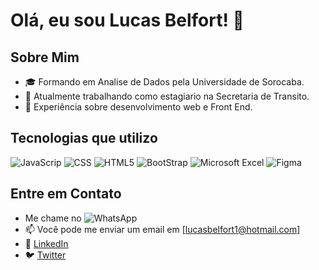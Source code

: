 # Olá, eu sou Lucas Belfort! 👋

## Sobre Mim
- 🎓 Formando em Analise de Dados pela Universidade de Sorocaba.
- 💼 Atualmente trabalhando como estagiario na Secretaria de Transito.
- 🌱 Experiência sobre desenvolvimento web e Front End.

## Tecnologias que utilizo
![JavaScrip](https://img.shields.io/badge/-JavaScript-black?style=flat-square&logo=javascript)
![CSS](https://img.shields.io/badge/CSS3-1572B6?style=for-the-badge&logo=css3&logoColor=white)
![HTML5](https://img.shields.io/badge/HTML5-E34F26?style=for-the-badge&logo=html5&logoColor=white)
![BootStrap](https://img.shields.io/badge/Bootstrap-563D7C?style=for-the-badge&logo=bootstrap&logoColor=white)
![Microsoft Excel](https://img.shields.io/badge/Microsoft_Excel-217346?style=for-the-badge&logo=microsoft-excel&logoColor=white)
![Figma](https://img.shields.io/badge/Figma-F24E1E?style=for-the-badge&logo=figma&logoColor=white)


## Entre em Contato
- Me chame no ![WhatsApp](https://img.shields.io/badge/WhatsApp-25D366?style=for-the-badge&logo=whatsapp&logoColor=white)
- 📫 Você pode me enviar um email em [lucasbelfort1@hotmail.com]
- 💼 [LinkedIn](https://www.linkedin.com/in/lucas-belfort-darantes-medeiros-16b076269/)
- 🐦 [Twitter](https://twitter.com/Billzerae)
